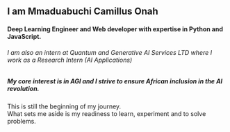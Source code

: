 ## I am Mmaduabuchi Camillus Onah
#### Deep Learning Engineer and Web developer with expertise in Python and JavaScript.
###### I am also an intern at Quantum and Generative AI Services LTD where I work as a Research Intern (AI Applications)

##### My core interest is in AGI and I strive to ensure African inclusion in the AI revolution.

This is still the beginning of my journey. <br>
What sets me aside is my readiness to learn, experiment and to solve problems.


<!--
**mconah/mconah** is a ✨ _special_ ✨ repository because its `README.md` (this file) appears on your GitHub profile.

Here are some ideas to get you started:

- 🔭 I’m currently working on ...
- 🌱 I’m currently learning ...
- 👯 I’m looking to collaborate on ...
- 🤔 I’m looking for help with ...
- 💬 Ask me about ...
- 📫 How to reach me: ...
- 😄 Pronouns: ...
- ⚡ Fun fact: ...
-->
